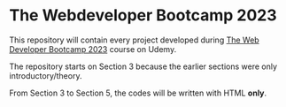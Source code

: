 # The Webdeveloper Bootcamp 2023

This repository will contain every project developed during <a
href=https://www.udemy.com/course/the-web-developer-bootcamp/>The Web Developer
Bootcamp 2023</a> course on Udemy.

The repository starts on Section 3 because the earlier sections were only
introductory/theory.

From Section 3 to Section 5, the codes will be written with HTML <b>only</b>.
